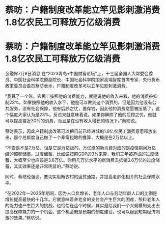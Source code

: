 # 蔡昉：户籍制度改革能立竿见影刺激消费 1.8亿农民工可释放万亿级消费

# 蔡昉：户籍制度改革能立竿见影刺激消费 1.8亿农民工可释放万亿级消费

金融界7月8日消息
在“2023青岛•中国财富论坛”上，十三届全国人大常委会委员、中国社会科学院原副院长、中国社会科学院国家高端智库首席专家、央行货币政策委员会委员蔡昉表示，户籍制度改革可以立竿见影刺激消费。

“我算了一个账，农民工按照他的消费能力，就是说他的收入来看，他的消费被抑制23%。如果按照他的收入水平，他是可以做到这个消费的，但是因为他没有公共服务，没有社会保障，他有后顾之忧，要存钱，因此他的消费意愿被压低了，这个幅度大家认为是23%。反过来就意味着说，如果你解除了他的后顾之忧，他就可以提高接近30%的消费，而且是在没有收入增长的情况下。”蔡昉说。

蔡昉表示，因此户籍制度改革可以把目前已经进城的1.8亿农民工消费意愿释放出来，那个总额度自己做了一个非常粗略的推算，大概是在2万亿以上。

“不管是不是2万亿，但是它是万亿级的。万亿级的新消费对应的是疫情期间万亿级的超额储蓄、过度储蓄。比如说按照GDP的3%来算，我们三年被造成的过度储蓄，大概至少也应该是3.6万亿。你用几万亿水平的新消费去抵销3.6万亿的过度储蓄，其实效果还是非常明显的。”蔡昉说。

同时，蔡昉也强调，要切实阻断农村的返贫通路，并提高老龄化相关的社会保障水平。

“在2022年—2035年期间，因为人口负增长，老年人口与劳动年龄人口的比例是增长提高最快的十几年。它就意味着养老金的支付会产生巨大的困难，照料老年人的能力也产生巨大的挑战，也恰恰在这个时候，其实是给我们一个大规模的支出去提高保障能力的一个机会。这个机会既是长期的制度建设，也可以起到短期经济刺激的效果。”蔡昉说。

